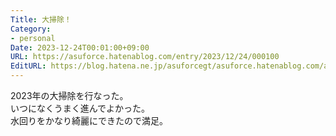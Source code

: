 ```yaml
---
Title: 大掃除！
Category:
- personal
Date: 2023-12-24T00:01:00+09:00
URL: https://asuforce.hatenablog.com/entry/2023/12/24/000100
EditURL: https://blog.hatena.ne.jp/asuforcegt/asuforce.hatenablog.com/atom/entry/6801883189069768891
---
```


2023年の大掃除を行なった。  
いつになくうまく進んでよかった。  
水回りをかなり綺麗にできたので満足。  
